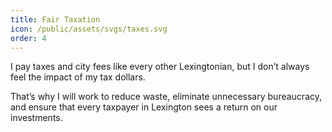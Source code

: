```yaml
---
title: Fair Taxation
icon: /public/assets/svgs/taxes.svg
order: 4
---
```


I pay taxes and city fees like every other Lexingtonian, but I don’t always feel the impact of my tax dollars.

That’s why I will work to reduce waste, eliminate unnecessary bureaucracy, and ensure that every taxpayer in Lexington sees a return on our investments.
